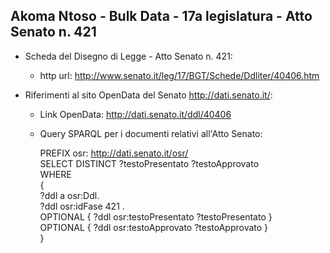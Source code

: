 ## Akoma Ntoso - Bulk Data - 17a legislatura - Atto Senato n. 421 ##

* Scheda del Disegno di Legge - Atto Senato n. 421:
	* http url: http://www.senato.it/leg/17/BGT/Schede/Ddliter/40406.htm

* Riferimenti al sito OpenData del Senato http://dati.senato.it/:
	* Link OpenData: http://dati.senato.it/ddl/40406
	* Query SPARQL per i documenti relativi all'Atto Senato:

        PREFIX osr: <http://dati.senato.it/osr/>  
		SELECT DISTINCT ?testoPresentato ?testoApprovato  
		WHERE  
		{  
		    ?ddl a osr:Ddl.  
		    ?ddl osr:idFase 421 .  
		    OPTIONAL { ?ddl osr:testoPresentato ?testoPresentato }  
		    OPTIONAL { ?ddl osr:testoApprovato ?testoApprovato }  
		}
		